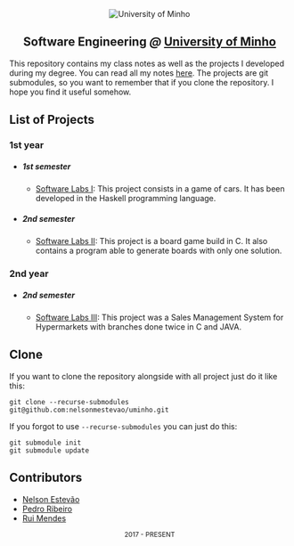 [gitbook]: https://books.estevao.xyz/uminho

<div align="center">
  <img src="https://www.eng.uminho.pt/SiteAssets/Logo.PNG" alt="University of Minho">
  <br>
  <h2>
  <strong>Software Engineering</strong>
  <em>@</em>
  <strong><a href="https://www.uminho.pt/EN/">University of Minho</a></strong>
  </h2>
</div>

This repository contains my class notes as well as the projects I developed
during my degree. You can read all my notes [here][gitbook]. The projects are
git submodules, so you want to remember that if you clone the repository. I hope
you find it useful somehow.

## List of Projects

### **1st year**

* ##### 1st semester
  - [Software Labs I](/1st/1/Laboratórios%20de%20Informática%20I/Project):
This project consists in a game of cars. It has been developed in the Haskell
programming language.

* ##### 2nd semester
  - [Software Labs II](/1st/2/Laboratórios%20de%20Informática%20II/Project):
This project is a board game build in C. It also contains a program able to
generate boards with only one solution.

### **2nd year**

* ##### 2nd semester
  - [Software Labs III](/2nd/2/Laboratórios%20de%20Informática%20III/Project):
This project was a Sales Management System for Hypermarkets with branches
done twice in C and JAVA.

## Clone

If you want to clone the repository alongside with all project just do it like
this:

```shell
git clone --recurse-submodules git@github.com:nelsonmestevao/uminho.git
```

If you forgot to use `--recurse-submodules` you can just do this:

```shell
git submodule init
git submodule update
```

## Contributors

* [Nelson Estevão][nelson]
* [Pedro Ribeiro][pedro]
* [Rui Mendes][rui]

[nelson]: https://github.com/nelsonmestevao
[pedro]: https://github.com/pedroribeiro22
[rui]: https://github.com/ruimendes29

<div align="center">
  <sub>2017 - PRESENT</sub>
</div>
